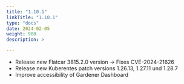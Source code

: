```yaml
---
title: "1.10.1"
linkTitle: "1.10.1"
type: "docs"
date: 2024-02-05
weight: 988
description: >

---
```


- Release new Flatcar 3815.2.0 version -> Fixes CVE-2024-21626
- Release new Kuberentes patch versions 1.26.13, 1.27.11 und 1.28.7
- Improve accessibility of Gardener Dashboard